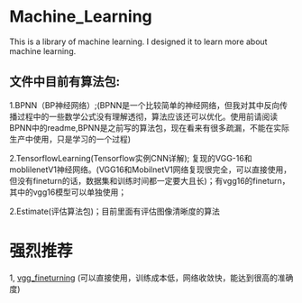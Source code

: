 # Machine_Learning

This is a library of machine learning. I designed it to learn more about machine learning.

## 文件中目前有算法包:

1.BPNN（BP神经网络）;(BPNN是一个比较简单的神经网络，但我对其中反向传播过程中的一些数学公式没有理解透彻，算法应该还可以优化。使用前请阅读BPNN中的readme,BPNN是之前写的算法包，现在看来有很多疏漏，不能在实际生产中使用，只是学习的一个过程)

2.TensorflowLearning(Tensorflow实例CNN详解); 复现的VGG-16和moblilenetV1神经网络。(VGG16和MobilnetV1网络复现很完全，可以直接使用，但没有fineturn的话，数据集和训练时间都一定要大且长)；有vgg16的fineturn，其中的vgg16模型可以单独使用；

2.Estimate(评估算法包)；目前里面有评估图像清晰度的算法

# 强烈推荐

1, [vgg_fineturning](https://github.com/gongpx20069/Machine_Learning/tree/master/TensorflowLearning/vgg_fineturning) (可以直接使用，训练成本低，网络收敛快，能达到很高的准确度)
